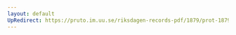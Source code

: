 ```yaml
---
layout: default
UpRedirect: https://pruto.im.uu.se/riksdagen-records-pdf/1879/prot-1879--ak--027/prot-1879--ak--027_033.pdf
---
```

